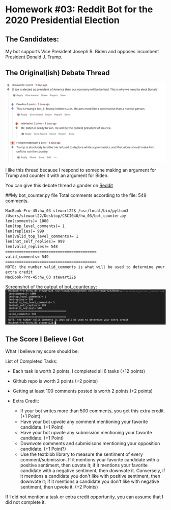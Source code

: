 # Homework #03: Reddit Bot for the 2020 Presidential Election

## The Candidates:

My bot supports Vice President Joseph R. Biden and opposes incumbent President Donald J. Trump.

## The Original(ish) Debate Thread

![The GOATED Thread](thread.png)

I like this thread because I respond to someone making an argument for Trump and counter it with an argument for Biden. 

You can give this debate thread a gander on [Reddit](https://www.reddit.com/r/csci040temp/comments/jhb20w/2020_debate_thread/)


##My bot_counter.py file
Total comments according to the file: 549 comments.

```
MacBook-Pro-45:hw_03 stewart22$ /usr/local/bin/python3 /Users/stewart22/Desktop/CSCI040/hw_03/bot_counter.py
len(comments)= 1000
len(top_level_comments)= 1
len(replies)= 999
len(valid_top_level_comments)= 1
len(not_self_replies)= 999
len(valid_replies)= 548
========================================
valid_comments= 549
========================================
NOTE: the number valid_comments is what will be used to determine your extra credit
MacBook-Pro-45:hw_03 stewart22$ 
```

Screenshot of the output of bot_counter.py:
![Screenshot of the Output](botcounter_output.png)

## The Score I Believe I Got

What I believe my score should be: 

List of Completed Tasks:
* Each task is worth 2 points. I completed all 6 tasks (+12 points)
* Github repo is worth 2 points (+2 points)
* Getting at least 100 comments posted is worth 2 points (+2 points)

* Extra Credit:
    * If your bot writes more than 500 comments, you get this extra credit. (+1 Point)
    * Have your bot upvote any comment mentioning your favorite candidate. (+1 Point)
    * Have your bot upvote any submission mentioning your favorite candidate. (+1 Point)
    * Downvote comments and submisisons mentioning your opposition candidate. (+1 Point?)
    * Use the textblob library to measure the sentiment of every comment/submission. If it mentions your favorite candidate with a positive sentiment, then upvote it; if it mentions your favorite candidate with a negative sentiment, then downvote it. Conversely, if it mentions a candidate you don't like with positive sentiment, then downvote it; if it mentions a candidate you don't like with negative sentiment, then upvote it. (+2 Points)

If I did not mention a task or extra credit opportunity, you can assume that I did not complete it. 

